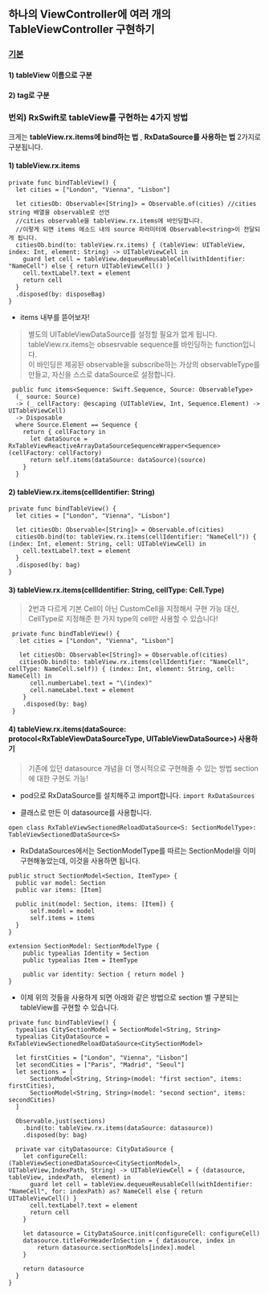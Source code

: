 ## 하나의 ViewController에 여러 개의 TableViewController 구현하기

### [기본](https://github.com/Choyoonyoung98/RxSwift/blob/main/MultiTableView/MultiTableView/SecondViewController.swift)
#### 1) tableView 이름으로 구분
#### 2) tag로 구분

### 번외) RxSwift로 tableView를 구현하는 4가지 방법
크게는 **tableView.rx.items에 bind하는 법** , **RxDataSource를 사용하는 법** 2가지로 구분됩니다.  

#### 1) tableView.rx.items
```
private func bindTableView() {
  let cities = ["London", "Vienna", "Lisbon"]

  let citiesOb: Observable<[String]> = Observable.of(cities) //cities string 배열을 observable로 선언
  //cities observable을 tableView.rx.items에 바인딩합니다. 
  //이렇게 되면 items 메소드 내의 source 파라미터에 Observable<string>이 전달되게 됩니다.  
  citiesOb.bind(to: tableView.rx.items) { (tableView: UITableView, index: Int, element: String) -> UITableViewCell in
    guard let cell = tableView.dequeueReusableCell(withIdentifier: "NameCell") else { return UITableViewCell() }
    cell.textLabel?.text = element
    return cell
  }
  .disposed(by: disposeBag)
}
```

- items 내부를 뜯어보자!
> 별도의 UITableViewDataSource를 설정할 필요가 없게 됩니다.  
> tableView.rx.items는 obsesrvable sequence를 바인딩하는 function입니다.  
> 이 바인딩은 제공된 observable을 subscribe하는 가상의 observableType를 만들고, 자신을 스스로 dataSource로 설정합니다.  
```
 public func items<Sequence: Swift.Sequence, Source: ObservableType>
  (_ source: Source)
  -> (_ cellFactory: @escaping (UITableView, Int, Sequence.Element) -> UITableViewCell)
  -> Disposable
  where Source.Element == Sequence {
    return { cellFactory in
      let dataSource = RxTableViewReactiveArrayDataSourceSequenceWrapper<Sequence>(cellFactory: cellFactory)
      return self.items(dataSource: dataSource)(source)
    }
  }
```

#### 2) tableView.rx.items(cellIdentifier: String)
```
private func bindTableView() {
  let cities = ["London", "Vienna", "Lisbon"]
  
  let citiesOb: Observable<[String]> = Observable.of(cities)
  citiesOb.bind(to: tableView.rx.items(cellIdentifier: "NameCell")) { (index: Int, element: String, cell: UITableViewCell) in
    cell.textLabel?.text = element
  }
  .disposed(by: bag)
}
```

#### 3) tableView.rx.items(cellIdentifier: String, cellType: Cell.Type)
> 2번과 다르게 기본 Cell이 아닌 CustomCell을 지정해서 구현 가능
> 대신, CellType로 지정해준 한 가지 type의 cell만 사용할 수 있습니다!  
```
 private func bindTableView() {
   let cities = ["London", "Vienna", "Lisbon"]
   
   let citiesOb: Observable<[String]> = Observable.of(cities)
   citiesOb.bind(to: tableView.rx.items(cellIdentifier: "NameCell", cellType: NameCell.self)) { (index: Int, element: String, cell: NameCell) in
      cell.numberLabel.text = "\(index)"
      cell.nameLabel.text = element
    }
    .disposed(by: bag)
 }
```

#### 4) tableView.rx.items(dataSource: protocol<RxTableViewDataSourceType, UITableViewDataSource>) 사용하기
> 기존에 있던 datasource 개념을 더 명시적으로 구현해줄 수 있는 방법
> section에 대한 구현도 가능!

- pod으로 RxDataSource를 설치해주고 import합니다.
`import RxDataSources`  

- 클래스로 만든 이 datasource를 사용합니다.
````
open class RxTableViewSectionedReloadDataSource<S: SectionModelType>: TableViewSectionedDataSource<S>
````

- RxDdataSources에서는 SectionModelType를 따르는 SectionModel을 이미 구현해놓았는데, 이것을 사용하면 됩니다.  
```
public struct SectionModel<Section, ItemType> {
  public var model: Section
  public var items: [Item]

  public init(model: Section, items: [Item]) {
      self.model = model
      self.items = items
  }
}

extension SectionModel: SectionModelType {
    public typealias Identity = Section
    public typealias Item = ItemType
    
    public var identity: Section { return model }
}
```

- 이제 위의 것들을 사용하게 되면 아래와 같은 방법으로 section 별 구분되는 tableView를 구현할 수 있습니다.  
````
private func bindTableView() {
  typealias CitySectionModel = SectionModel<String, String>
  typealias CityDataSource = RxTableViewSectionedReloadDataSource<CitySectionModel>
  
  let firstCities = ["London", "Vienna", "Lisbon"]
  let secondCities = ["Paris", "Madrid", "Seoul"]
  let sections = [
      SectionModel<String, String>(model: "first section", items: firstCities),
      SectionModel<String, String>(model: "second section", items: secondCities)
  ]
  
  Observable.just(sections)
    .bind(to: tableView.rx.items(dataSource: datasource))
    .disposed(by: bag)
  
  private var cityDatasource: CityDataSource {
    let configureCell: (TableViewSectionedDataSource<CitySectionModel>, UITableView,IndexPath, String) -> UITableViewCell = { (datasource, tableView, indexPath,  element) in
      guard let cell = tableView.dequeueReusableCell(withIdentifier: "NameCell", for: indexPath) as? NameCell else { return UITableViewCell() }
      cell.textLabel?.text = element
      return cell
    }
  
    let datasource = CityDataSource.init(configureCell: configureCell)
    datasource.titleForHeaderInSection = { datasource, index in
        return datasource.sectionModels[index].model
    }
    
    return datasource
  }
}
````

